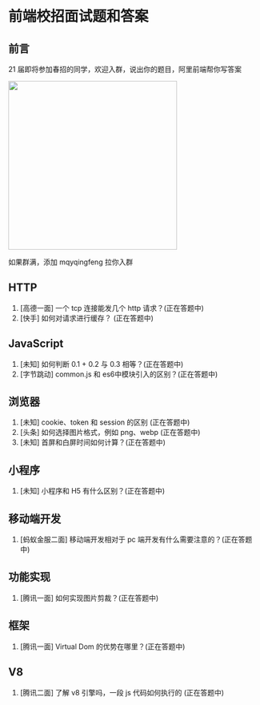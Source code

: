 # 前端校招面试题和答案

## 前言

21 届即将参加春招的同学，欢迎入群，说出你的题目，阿里前端帮你写答案

<img src="https://gw.alicdn.com/tfs/TB1hM1OxUY1gK0jSZFCXXcwqXXa-674-896.jpg" width="337" />

如果群满，添加 mqyqingfeng 拉你入群

## HTTP

1. [高德一面] 一个 tcp 连接能发几个 http 请求？(正在答题中)
2. [快手] 如何对请求进行缓存？ (正在答题中)

## JavaScript

1. [未知] 如何判断 0.1 + 0.2 与 0.3 相等？(正在答题中)
2. [字节跳动] common.js 和 es6中模块引入的区别？(正在答题中)

## 浏览器

1. [未知] cookie、token 和 session 的区别 (正在答题中)
1. [头条] 如何选择图片格式，例如 png、webp (正在答题中)
2. [未知] 首屏和白屏时间如何计算？(正在答题中)

## 小程序

1. [未知] 小程序和 H5 有什么区别？(正在答题中)

## 移动端开发

1. [蚂蚁金服二面] 移动端开发相对于 pc 端开发有什么需要注意的？(正在答题中)

## 功能实现

1. [腾讯一面] 如何实现图片剪裁？(正在答题中)

## 框架

1. [腾讯一面] Virtual Dom 的优势在哪里？(正在答题中)

## V8

1. [腾讯二面] 了解 v8 引擎吗，一段 js 代码如何执行的 (正在答题中)
